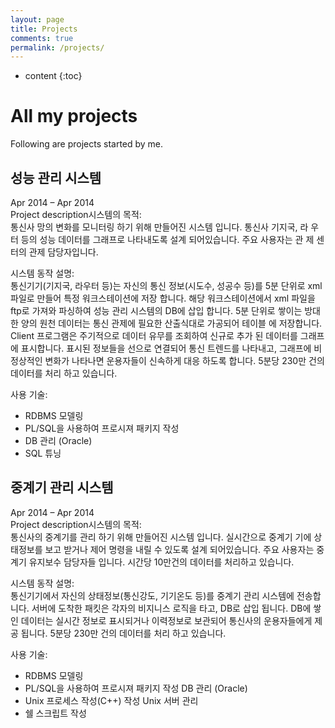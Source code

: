 ```yaml
---
layout: page
title: Projects
comments: true
permalink: /projects/
---
```


* content
{:toc}

# All my projects
Following are projects started by me. 

## 성능 관리 시스템
Apr 2014 – Apr 2014  
Project description시스템의 목적:   
통신사 망의 변화를 모니터링 하기 위해 만들어진 시스템 입니다. 통신사 기지국, 라 우터 등의 성능 데이터를 그래프로 나타내도록 설계 되어있습니다. 주요 사용자는 관 제 센터의 관제 담당자입니다.

시스템 동작 설명:  
통신기기(기지국, 라우터 등)는 자신의 통신 정보(시도수, 성공수 등)를 5분 단위로 xml 파일로 만들어 특정 워크스테이션에 저장 합니다. 해당 워크스테이션에서 xml 파일을 ftp로 가져와 파싱하여 성능 관리 시스템의 DB에 삽입 합니다. 5분 단위로 쌓이는 방대한 양의 원천 데이터는 통신 관제에 필요한 산출식대로 가공되어 테이블 에 저장합니다. Client 프로그램은 주기적으로 데이터 유무를 조회하여 신규로 추가 된 데이터를 그래프에 표시합니다. 표시된 정보들을 선으로 연결되어 통신 트렌드를 나타내고, 그래프에 비정상적인 변화가 나타나면 운용자들이 신속하게 대응 하도록 합니다.
5분당 230만 건의 데이터를 처리 하고 있습니다.

사용 기술:   
- RDBMS 모델링  
- PL/SQL을 사용하여 프로시져 패키지 작성  
- DB 관리 (Oracle)  
- SQL 튜닝  
 

## 중계기 관리 시스템
Apr 2014 – Apr 2014  
Project description시스템의 목적:  
통신사의 중계기를 관리 하기 위해 만들어진 시스템 입니다. 실시간으로 중계기 기에 상태정보를 보고 받거나 제어 명령을 내릴 수 있도록 설계 되어있습니다. 주요 사용자는 중계기 유지보수 담당자들 입니다. 시간당 10만건의 데이터를 처리하고 있습니다.

시스템 동작 설명:  
통신기기에서 자신의 상태정보(통신강도, 기기온도 등)를 중계기 관리 시스템에 전송합니다. 서버에 도착한 패킷은 각자의 비지니스 로직을 타고, DB로 삽입 됩니다. DB에 쌓인 데이터는 실시간 정보로 표시되거나 이력정보로 보관되어 통신사의 운용자들에게 제공 됩니다. 5분당 230만 건의 데이터를 처리 하고 있습니다.

사용 기술:  
- RDBMS 모델링  
- PL/SQL을 사용하여 프로시져 패키지 작성 DB 관리 (Oracle)  
- Unix 프로세스 작성(C++) 작성 Unix 서버 관리  
- 쉘 스크립트 작성  

